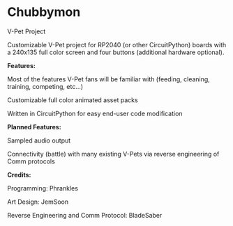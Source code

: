 # Chubbymon
V-Pet Project

Customizable V-Pet project for RP2040 (or other CircuitPython) boards with a 240x135 full color screen and four buttons (additional hardware optional).

**Features:**

Most of the features V-Pet fans will be familiar with (feeding, cleaning, training, competing, etc...)

Customizable full color animated asset packs

Written in CircuitPython for easy end-user code modification

**Planned Features:**

Sampled audio output

Connectivity (battle) with many existing V-Pets via reverse engineering of Comm protocols

**Credits:**

Programming: Phrankles

Art Design: JemSoon

Reverse Engineering and Comm Protocol: BladeSaber
